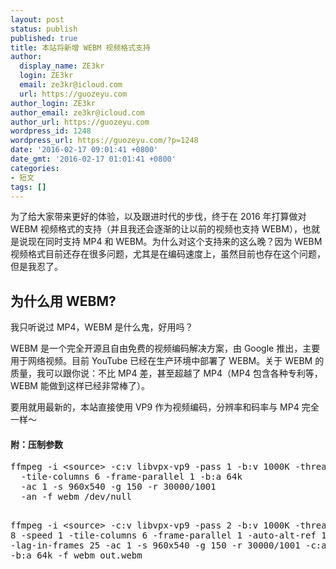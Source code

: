 ```yaml
---
layout: post
status: publish
published: true
title: 本站将新增 WEBM 视频格式支持
author:
  display_name: ZE3kr
  login: ZE3kr
  email: ze3kr@icloud.com
  url: https://guozeyu.com
author_login: ZE3kr
author_email: ze3kr@icloud.com
author_url: https://guozeyu.com
wordpress_id: 1248
wordpress_url: https://guozeyu.com/?p=1248
date: '2016-02-17 09:01:41 +0800'
date_gmt: '2016-02-17 01:01:41 +0800'
categories:
- 短文
tags: []
---
```

<p>为了给大家带来更好的体验，以及跟进时代的步伐，终于在 2016 年打算做对 WEBM 视频格式的支持（并且我还会逐渐的让以前的视频也支持 WEBM），也就是说现在同时支持 MP4 和 WEBM。为什么对这个支持来的这么晚？因为 WEBM 视频格式目前还存在很多问题，尤其是在编码速度上，虽然目前也存在这个问题，但是我忍了。</p>
<h2>为什么用 WEBM?</h2>
<p>我只听说过 MP4，WEBM 是什么鬼，好用吗？</p>
<p>WEBM 是一个完全开源且自由免费的视频编码解决方案，由 Google 推出，主要用于网络视频。目前 YouTube 已经在生产环境中部署了 WEBM。关于 WEBM 的质量，我可以跟你说：不比 MP4 差，甚至超越了 MP4（MP4 包含各种专利等，WEBM 能做到这样已经非常棒了）。</p>
<p>要用就用最新的，本站直接使用 VP9 作为视频编码，分辨率和码率与 MP4 完全一样～</p>
<h4>附：压制参数</h4>
<pre class="lang:sh decode:true ">ffmpeg -i &lt;source&gt; -c:v libvpx-vp9 -pass 1 -b:v 1000K -threads 8 -speed 4 
  -tile-columns 6 -frame-parallel 1 -b:a 64k
  -ac 1 -s 960x540 -g 150 -r 30000/1001
  -an -f webm /dev/null

ffmpeg -i &lt;source&gt; -c:v libvpx-vp9 -pass 2 -b:v 1000K -threads 8 -speed 1 
  -tile-columns 6 -frame-parallel 1 -auto-alt-ref 1 -lag-in-frames 25 
  -ac 1 -s 960x540 -g 150 -r 30000/1001
  -c:a libopus -b:a 64k -f webm out.webm</pre>
